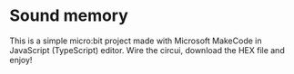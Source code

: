 # Sound memory
This is a simple micro:bit project made with Microsoft MakeCode in JavaScript (TypeScript) editor. Wire the circui, download the HEX file and enjoy!
